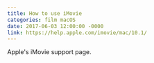 ```yaml
---
title: How to use iMovie
categories: film macOS
date: 2017-06-03 12:00:00 -0000
link: https://help.apple.com/imovie/mac/10.1/
---
```

Apple's iMovie support page.